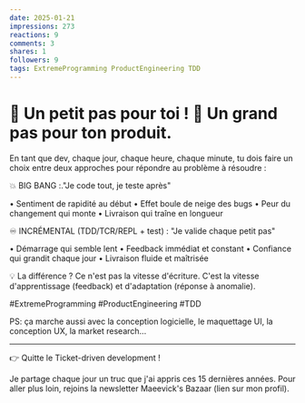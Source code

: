 ```yaml
---
date: 2025-01-21
impressions: 273
reactions: 9
comments: 3
shares: 1
followers: 9
tags: ExtremeProgramming ProductEngineering TDD
---
```


# 👣 Un petit pas pour toi ! 🚀 Un grand pas pour ton produit.

En tant que dev, chaque jour, chaque heure, chaque minute, tu dois faire un choix entre deux approches pour répondre au problème à résoudre :

💥 BIG BANG :."Je code tout, je teste après"

• Sentiment de rapidité au début
• Effet boule de neige des bugs
• Peur du changement qui monte
• Livraison qui traîne en longueur

♾️ INCRÉMENTAL (TDD/TCR/REPL + test) : "Je valide chaque petit pas"

• Démarrage qui semble lent
• Feedback immédiat et constant
• Confiance qui grandit chaque jour
• Livraison fluide et maîtrisée

💡 La différence ? Ce n'est pas la vitesse d'écriture. C'est la vitesse d'apprentissage (feedback) et d'adaptation (réponse à anomalie).

#ExtremeProgramming #ProductEngineering #TDD

PS: ça marche aussi avec la conception logicielle, le maquettage UI, la conception UX, la market research...

---

👉 Quitte le Ticket-driven development !

Je partage chaque jour un truc que j'ai appris ces 15 dernières années.
Pour aller plus loin, rejoins la newsletter Maeevick's Bazaar (lien sur mon profil).
